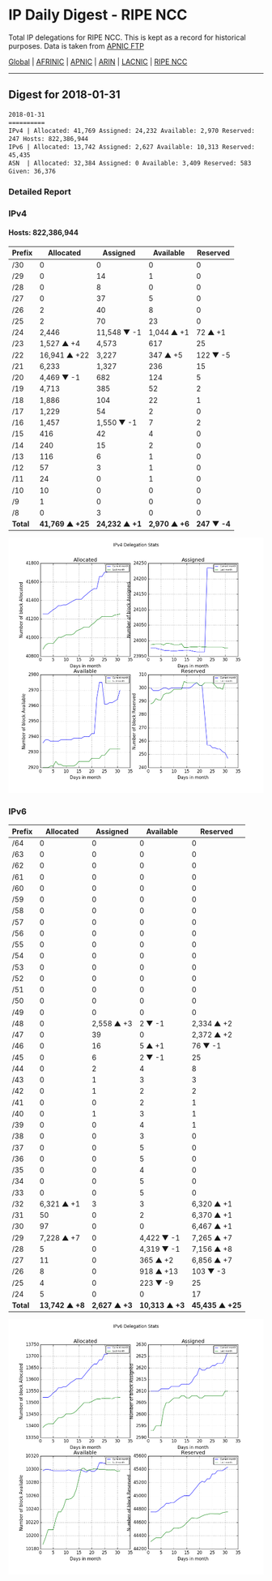 # IP Daily Digest - RIPE NCC

Total IP delegations for RIPE NCC. This is kept as a record for historical purposes. Data is taken from [APNIC FTP](https://ftp.apnic.net/)

[Global](https://github.com/csmets/IP-Daily-Digest) | [AFRINIC](https://github.com/csmets/IP-Daily-Digest/tree/master/archives/AFRINIC) | [APNIC](https://github.com/csmets/IP-Daily-Digest/tree/master/archives/APNIC) | [ARIN](https://github.com/csmets/IP-Daily-Digest/tree/master/archives/ARIN) | [LACNIC](https://github.com/csmets/IP-Daily-Digest/tree/master/archives/LACNIC) | [RIPE NCC](https://github.com/csmets/IP-Daily-Digest/tree/master/archives/RIPE_NCC)

---

## Digest for 2018-01-31
```
2018-01-31
==========
IPv4 | Allocated: 41,769 Assigned: 24,232 Available: 2,970 Reserved: 247 Hosts: 822,386,944
IPv6 | Allocated: 13,742 Assigned: 2,627 Available: 10,313 Reserved: 45,435
ASN  | Allocated: 32,384 Assigned: 0 Available: 3,409 Reserved: 583 Given: 36,376
```

### Detailed Report

### IPv4

#### Hosts: **822,386,944**

| Prefix | Allocated | Assigned | Available | Reserved |
| ----- | ----- | ----- | ----- | ----- |
| /30 | 0 | 0 | 0 | 0 |
| /29 | 0 | 14 | 1 | 0 |
| /28 | 0 | 8 | 0 | 0 |
| /27 | 0 | 37 | 5 | 0 |
| /26 | 2 | 40 | 8 | 0 |
| /25 | 2 | 70 | 23 | 0 |
| /24 | 2,446 | 11,548 ▼ -1 | 1,044 ▲ +1 | 72 ▲ +1 |
| /23 | 1,527 ▲ +4 | 4,573 | 617 | 25 |
| /22 | 16,941 ▲ +22 | 3,227 | 347 ▲ +5 | 122 ▼ -5 |
| /21 | 6,233 | 1,327 | 236 | 15 |
| /20 | 4,469 ▼ -1 | 682 | 124 | 5 |
| /19 | 4,713 | 385 | 52 | 2 |
| /18 | 1,886 | 104 | 22 | 1 |
| /17 | 1,229 | 54 | 2 | 0 |
| /16 | 1,457 | 1,550 ▼ -1 | 7 | 2 |
| /15 | 416 | 42 | 4 | 0 |
| /14 | 240 | 15 | 2 | 0 |
| /13 | 116 | 6 | 1 | 0 |
| /12 | 57 | 3 | 1 | 0 |
| /11 | 24 | 0 | 1 | 0 |
| /10 | 10 | 0 | 0 | 0 |
| /9 | 1 | 0 | 0 | 0 |
| /8 | 0 | 3 | 0 | 0 |
| **Total** | **41,769 ▲ +25** | **24,232 ▲ +1** | **2,970 ▲ +6** | **247 ▼ -4** |

![ipv4-stats](ipv4-figure.png)

### IPv6

| Prefix | Allocated | Assigned | Available | Reserved |
| ----- | ----- | ----- | ----- | ----- |
| /64 | 0 | 0 | 0 | 0 |
| /63 | 0 | 0 | 0 | 0 |
| /62 | 0 | 0 | 0 | 0 |
| /61 | 0 | 0 | 0 | 0 |
| /60 | 0 | 0 | 0 | 0 |
| /59 | 0 | 0 | 0 | 0 |
| /58 | 0 | 0 | 0 | 0 |
| /57 | 0 | 0 | 0 | 0 |
| /56 | 0 | 0 | 0 | 0 |
| /55 | 0 | 0 | 0 | 0 |
| /54 | 0 | 0 | 0 | 0 |
| /53 | 0 | 0 | 0 | 0 |
| /52 | 0 | 0 | 0 | 0 |
| /51 | 0 | 0 | 0 | 0 |
| /50 | 0 | 0 | 0 | 0 |
| /49 | 0 | 0 | 0 | 0 |
| /48 | 0 | 2,558 ▲ +3 | 2 ▼ -1 | 2,334 ▲ +2 |
| /47 | 0 | 39 | 0 | 2,372 ▲ +2 |
| /46 | 0 | 16 | 5 ▲ +1 | 76 ▼ -1 |
| /45 | 0 | 6 | 2 ▼ -1 | 25 |
| /44 | 0 | 2 | 4 | 8 |
| /43 | 0 | 1 | 3 | 3 |
| /42 | 0 | 1 | 2 | 2 |
| /41 | 0 | 0 | 2 | 1 |
| /40 | 0 | 1 | 3 | 1 |
| /39 | 0 | 0 | 4 | 1 |
| /38 | 0 | 0 | 3 | 0 |
| /37 | 0 | 0 | 5 | 0 |
| /36 | 0 | 0 | 5 | 0 |
| /35 | 0 | 0 | 4 | 0 |
| /34 | 0 | 0 | 5 | 0 |
| /33 | 0 | 0 | 5 | 0 |
| /32 | 6,321 ▲ +1 | 3 | 3 | 6,320 ▲ +1 |
| /31 | 50 | 0 | 2 | 6,370 ▲ +1 |
| /30 | 97 | 0 | 0 | 6,467 ▲ +1 |
| /29 | 7,228 ▲ +7 | 0 | 4,422 ▼ -1 | 7,265 ▲ +7 |
| /28 | 5 | 0 | 4,319 ▼ -1 | 7,156 ▲ +8 |
| /27 | 11 | 0 | 365 ▲ +2 | 6,856 ▲ +7 |
| /26 | 8 | 0 | 918 ▲ +13 | 103 ▼ -3 |
| /25 | 4 | 0 | 223 ▼ -9 | 25 |
| /24 | 5 | 0 | 0 | 17 |
| **Total** | **13,742 ▲ +8** | **2,627 ▲ +3** | **10,313 ▲ +3** | **45,435 ▲ +25** |

![ipv6-stats](ipv6-figure.png)